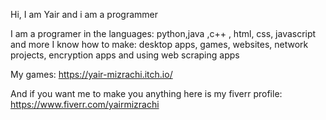Hi, I am Yair and i am a programmer

I am a programer in the languages: python,java ,c++ , html, css, javascript and more
I know how to make: desktop apps, games, websites, network projects, encryption apps and using web scraping apps

My games: https://yair-mizrachi.itch.io/

And if you want me to make you anything here is my fiverr profile: https://www.fiverr.com/yairmizrachi
